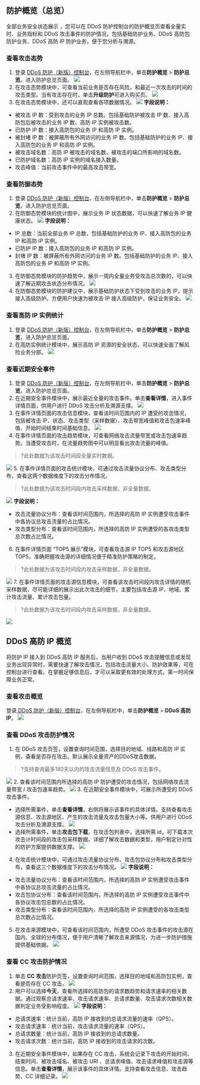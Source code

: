 

## 防护概览（总览）
全部业务安全状态展示 ，您可以在 DDoS 防护控制台的防护概览页查看全量实时、业务指标和 DDoS 攻击事件的防护情况，包括基础防护业务、DDoS 高防包防护业务、DDoS 高防 IP 防护业务，便于您分析与溯源。

### 查看攻击态势
1.	登录 [DDoS 防护（新版）控制台](https://console.cloud.tencent.com/ddos/dashboard/overview)，在左侧导航栏中，单击**防护概览** > **防护总览**，进入防护总览页面。
![](https://qcloudimg.tencent-cloud.cn/raw/4fe3a32d876b5824e21b6a67353203c5.png)
2.	在攻击态势模块中，可查看当前业务是否存在风险，和最近一次攻击的时间的攻击类型。当有攻击存在时，单击**升级防护**可进入购买页。
![](https://qcloudimg.tencent-cloud.cn/raw/d1f79eaea3612f82d76fe2772f8d2809.png)
3. 在攻击态势模块中，还可以直观查看各项数据情况。
![](https://qcloudimg.tencent-cloud.cn/raw/ac7c41ff52efbdfabe1aa83eaaeea126.png)
**字段说明：**
 - 被攻击 IP 数：受到攻击的业务 IP 总数。包括基础防护被攻击 IP 数、接入高防包后被攻击的业务 IP 数、高防 IP 实例被攻击数。
 - 已防护 IP 数：接入高防包的业务 IP 和高防 IP 实例。
 - 被封堵 IP 数：被屏蔽所有外网访问的业务 IP 数。包括基础防护的业务 IP、接入高防包的业务 IP 和高防 IP 实例。
 - 被攻击域名数：高防 IP 被攻击的域名数、被攻击的端口所影响的域名数。
 - 已防护域名数：高防 IP 实例的域名接入数量。
 - 攻击峰值：当前攻击事件中的最高攻击带宽。


### 查看防御态势
1.	登录 [DDoS 防护（新版）控制台](https://console.cloud.tencent.com/ddos/dashboard/overview)，在左侧导航栏中，单击**防护概览** > **防护总览**，进入防护总览页面。
2. 在防御态势模块的统计图中，展示业务 IP 状态数据，可以快速了解业务 IP 健康状态。
![](https://qcloudimg.tencent-cloud.cn/raw/db4d712c7e6654124f6f98c4c79404ba.png)
**字段说明：**
 - IP 总数：当前全部业务 IP 总数，包括基础防护的业务 IP、接入高防包的业务 IP 和高防 IP 实例。
 - 已防护 IP 数：接入高防包的业务 IP 和高防 IP 实例。
 - 封堵 IP 数：被屏蔽所有外网访问的业务 IP 数。包括基础防护的业务 IP、接入高防包的业务 IP 和高防 IP 实例。
3. 在防御态势模块的防护趋势中，展示一周内全量业务受攻击总次数的，可以快速了解近期攻击状态分布情况。
![](https://qcloudimg.tencent-cloud.cn/raw/d7059a7f5481277cd08996b1e9f0ba5d.png)
3. 在防御态势模块的防护建议中，展示基础防护状态下受到攻击的业务 IP，提示接入高级防护。方便用户快速为被攻击 IP 接入高级防护，保证业务安全。
![](https://qcloudimg.tencent-cloud.cn/raw/3b6be9d490b7bace48b070c05a8cffd0.png)

### 查看高防 IP 实例统计
1.	登录 [DDoS 防护（新版）控制台](https://console.cloud.tencent.com/ddos/dashboard/overview)，在左侧导航栏中，单击**防护概览** > **防护总览**，进入防护总览页面。
2. 在高防实例统计模块中，展示高防 IP 资源的安全状态，可以快速全面了解风险业务分部。
![](https://qcloudimg.tencent-cloud.cn/raw/11ba29a29bad74e00901940d67baddcd.png)

### 查看近期安全事件
1.	登录 [DDoS 防护（新版）控制台](https://console.cloud.tencent.com/ddos/dashboard/overview)，在左侧导航栏中，单击**防护概览** > **防护总览**，进入防护总览页面。
2. 在近期安全事件模块中，展示最近全量的攻击事件。单击**查看详情**，进入事件详情页面，供用户进行 DDoS 攻击分析及溯源支撑。
![](https://qcloudimg.tencent-cloud.cn/raw/1508fe253dcb5ca662e30420cd3b0160.png)
3. 在事件详情页面的攻击信息模块，查看该时间范围内的 IP 遭受的攻击情况，包括被攻击 IP、状态、攻击类型（采样数据）、攻击带宽峰值和攻击包速率峰值、开始时间结束时间基础信息。
![](https://qcloudimg.tencent-cloud.cn/raw/59954cd20d11225c2091f230029317b3.png)
4. 在事件详情页面的攻击趋势模块，可查看网络攻击流量带宽或攻击包速率趋势。当遭受攻击时，在流量趋势图中可以明显看出攻击流量的峰值。
>?此处数据为该攻击时间段全量实时数据。
>
![](https://qcloudimg.tencent-cloud.cn/raw/e5cd5fbfff7e44ae17ebef0cdac5ba3d.png)
5. 在事件详情页面的攻击统计模块，可通过攻击流量协议分布、攻击类型分布，查看这两个数据维度下的攻击分布情况。
>?此处数据为该攻击时间段内攻击采样数据，非全量数据。
>
![](https://qcloudimg.tencent-cloud.cn/raw/d7027893c00493c7afe81781dd188efc.png)
**字段说明：**
 - 攻击流量协议分布：查看该时间范围内，所选择的高防 IP 实例遭受攻击事件中各协议总攻击流量的占比情况。
 - 攻击类型分布：查看该时间范围内，所选择的高防 IP 实例遭受的各攻击类型总次数占比情况。
6. 在事件详情页面 “TOP5 展示”模块，可查看攻击源 IP TOP5 和攻击源地区TOP5，准确把握攻击源的详细情况便于精准防护策略的制定。
>?此处数据为该攻击时间段内攻击采样数据，非全量数据。
>
![](https://qcloudimg.tencent-cloud.cn/raw/00ad52855a7f57c635f2c45259d13c25.png)
7. 在事件详情页面的攻击源信息模块，可查看该攻击时间段内攻击详情的随机采样数据，尽可能详细的展示出此次攻击的细节，主要包括攻击源 IP、地域、累计攻击流量、累计攻击包量。
>?此处数据为该攻击时间段内攻击采样数据，非全量数据。
>
![](https://qcloudimg.tencent-cloud.cn/raw/4cc6ac3e4efc13b9a130b70c35173485.png)



## DDoS 高防 IP 概览
将防护 IP 接入到 DDoS 高防 IP 服务后，当用户收到 DDoS 攻击提醒信息或发现业务出现异常时，需要快速了解攻击情况，包括攻击流量大小、防护效果等，可在控制台进行查看。在掌握足够信息后，才可以采取更有效的处理方式，第一时间保障业务正常。

### 查看攻击概览
登录[ DDoS 防护（新版）控制台](https://console.cloud.tencent.com/ddos/dashboard/native)，在左侧导航栏中，单击**防护概览** > **DDoS 高防 IP**。
![](https://qcloudimg.tencent-cloud.cn/raw/9f0f1c8b7e74c4b4bd6964b312303adf.png)

### 查看 DDoS 攻击防护情况
1. 在 DDoS 攻击页签，设置查询时间范围，选择目的地域、线路和高防 IP 实例，查看是否存在攻击。默认展示全量资产的DDoS攻击数据。
>?支持查询最多180天以内的攻击流量信息及 DDoS 攻击事件。
>
![](https://qcloudimg.tencent-cloud.cn/raw/deffc375bbcb91645b03ce5ddb428c43.png)
2. 查看该时间范围内所选择的高防 IP 防护遭受的攻击情况，包括网络攻击流量带宽 / 攻击包速率趋势。
![](https://qcloudimg.tencent-cloud.cn/raw/1abdaa849687a071d1b33bd4c58a99fa.png)
3. 在近期安全事件模块中，可展示所遭受的 DDoS 攻击事件。
 - 选择所需事件，单击**查看详情**，右侧将展示该事件的具体详情。支持查看攻击源信息、攻击源地区、产生的攻击流量及攻击包量大小等。供用户进行 DDoS 攻击分析及溯源支撑。
![](https://qcloudimg.tencent-cloud.cn/raw/fe791bc199df612fc548486916e6c2bb.png)
 - 选择所需事件，单击**攻击包下载**，在攻击包列表中，选择所需 id，可下载本次攻击计时间段的攻击包采样数据，详细了解攻击数据和类型，用户制定针对性的防护方案提供数据支撑。
![](https://qcloudimg.tencent-cloud.cn/raw/df971636ab2c149297abc8c41739eb01.png)
4. 在攻击统计模块中，可通过攻击流量协议分布、攻击包协议分布和攻击类型分布，查看这三个数据维度下的攻击分布情况。
![](https://qcloudimg.tencent-cloud.cn/raw/92e775c9ae8496609c2963a4a4fff8f1.png)
**字段说明：**
 - 攻击流量协议分布：查看该时间范围内，所选择的高防 IP 实例遭受攻击事件中各协议总攻击流量的占比情况。
 - 攻击包协议分布：查看该时间范围内，所选择的高防 IP 实例遭受攻击事件中各协议攻击包总数的占比情况。
 - 攻击类型分布：查看该时间范围内，所选择的高防 IP 实例遭受的各攻击类型总次数占比情况。
5. 在攻击来源模块中，可查看该时间范围内，所遭受 DDoS 攻击事件的攻击源在国内、全球的分布情况，便于用户清晰了解攻击来源情况，为进一步防护措施提供基础依据。
![](https://qcloudimg.tencent-cloud.cn/raw/4c5a94670b63df2a26e2e2e68b7c44b9.png)

### 查看 CC 攻击防护情况
1. 单击 **CC 攻击**防护页签，设置查询时间范围，选择目的地域和高防包实例，查看是否存在 CC 攻击。
![](https://qcloudimg.tencent-cloud.cn/raw/4dd2988be281165c51277cdcebbb45bf.png)
2. 用户可以选择**今天**，查看所选择的高防包的请求数趋势和请求速率的相关数据。通过观察总请求速率、攻击请求速率、总请求数量、攻击请求次数相关数据判定业务受影响程度。
![](https://qcloudimg.tencent-cloud.cn/raw/dab93dfdb986509fc8fbf5698f1a73d4.png)
**字段说明：**
 - 总请求速率：统计当前，高防 IP 接收到的总请求流量的速率（QPS）。
 - 攻击请求速率：统计当前，攻击请求流量的速率（QPS）。
 - 总请求数量：统计当前，高防 IP 接收到的总请求数量。
 - 攻击请求次数：统计当前，高防 IP 接收到的攻击请求的次数。
3. 在近期安全事件模块中，如果存在 CC 攻击，系统会记录下攻击的开始时间、结束时间、被攻击域名、被攻击 URI	、总请求峰值、攻击请求峰值和攻击源等信息。单击**查看详情**，展示该事件的具体详情。支持查看攻击信息、攻击趋势、CC 详细记录。
![](https://qcloudimg.tencent-cloud.cn/raw/7f9da62117936c48df1b9eef5d0e6512.png)
